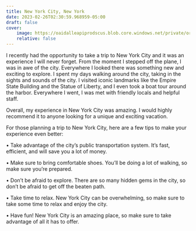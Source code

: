```yaml
---
title: New York City, New York
date: 2023-02-26T02:30:59.968959-05:00
draft: false
cover:
    image: https://oaidalleapiprodscus.blob.core.windows.net/private/org-w7nZwX5eRwv90pnr5RaNawZL/user-E0uxXOXb7QFbFzGC6LGbif7f/img-npxwbhLWnn6AbhKq0MRFTZpO.png?st=2023-02-26T06%3A30%3A58Z&se=2023-02-26T08%3A30%3A58Z&sp=r&sv=2021-08-06&sr=b&rscd=inline&rsct=image/png&skoid=6aaadede-4fb3-4698-a8f6-684d7786b067&sktid=a48cca56-e6da-484e-a814-9c849652bcb3&skt=2023-02-25T11%3A07%3A37Z&ske=2023-02-26T11%3A07%3A37Z&sks=b&skv=2021-08-06&sig=/6hVmIIHMOHEXtn6QWfJjU8wL0SxRoRdBIJZAHqBsD8%3D
    relative: false
---
```


I recently had the opportunity to take a trip to New York City and it was an experience I will never forget. From the moment I stepped off the plane, I was in awe of the city. Everywhere I looked there was something new and exciting to explore. I spent my days walking around the city, taking in the sights and sounds of the city. I visited iconic landmarks like the Empire State Building and the Statue of Liberty, and I even took a boat tour around the harbor. Everywhere I went, I was met with friendly locals and helpful staff.

Overall, my experience in New York City was amazing. I would highly recommend it to anyone looking for a unique and exciting vacation.

For those planning a trip to New York City, here are a few tips to make your experience even better:

• Take advantage of the city’s public transportation system. It’s fast, efficient, and will save you a lot of money.

• Make sure to bring comfortable shoes. You’ll be doing a lot of walking, so make sure you’re prepared.

• Don’t be afraid to explore. There are so many hidden gems in the city, so don’t be afraid to get off the beaten path.

• Take time to relax. New York City can be overwhelming, so make sure to take some time to relax and enjoy the city.

• Have fun! New York City is an amazing place, so make sure to take advantage of all it has to offer.
